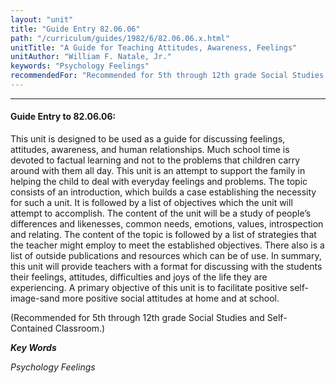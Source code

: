 ```yaml
---
layout: "unit"
title: "Guide Entry 82.06.06"
path: "/curriculum/guides/1982/6/82.06.06.x.html"
unitTitle: "A Guide for Teaching Attitudes, Awareness, Feelings"
unitAuthor: "William F. Natale, Jr."
keywords: "Psychology Feelings"
recommendedFor: "Recommended for 5th through 12th grade Social Studies and Self-Contained Classroom."
---
```

<body>
<hr/>
 <h4>
  Guide Entry to 82.06.06:
 </h4>
 This unit is designed to be used as a guide for discussing feelings, attitudes, awareness, and human relationships.  Much school time is devoted to factual learning and not to the problems that children carry around with them all day.  This unit is an attempt to support the family in helping the child to deal with everyday feelings and problems.  The topic consists of an introduction, which builds a case establishing the necessity for such a unit.  It is followed by a list of objectives which the unit will attempt to accomplish.  The content of the unit will be a study of people’s differences and likenesses, common needs, emotions, values, introspection and relating.  The content of the topic is followed by a list of strategies that the teacher might employ to meet the established objectives.  There also is a list of outside publications and resources which can be of use. In summary, this unit will provide teachers with a format for discussing with the students their feelings, attitudes, difficulties and joys of the life they are experiencing.  A primary objective of this unit is to facilitate positive self-image-sand more positive social attitudes at home and at school.
 <p>
  (Recommended for 5th through 12th grade Social Studies and Self-Contained Classroom.)
 </p>
<p>
  <b>
   <i>
    Key Words
   </i>
  </b>
  <br/>
 </p>
 <p>
  <i>
   Psychology Feelings
  </i>
 </p>

</body>